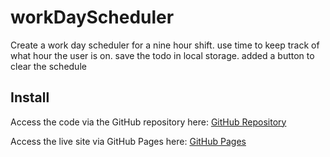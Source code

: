 # workDayScheduler

Create a work day scheduler for a nine hour shift.
use time to keep track of what hour the user is on.
save the todo in local storage.
added a button to clear the schedule

## Install
Access the code via the GitHub repository here:
[GitHub Repository](https://github.com/contrabandKC/workDayScheduler)

Access the live site via GitHub Pages here:
[GitHub Pages](https://contrabandkc.github.io/workDayScheduler/)